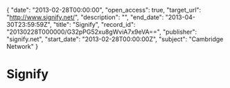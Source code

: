 {
  "date": "2013-02-28T00:00:00", 
  "open_access": true, 
  "target_url": "http://www.signify.net/", 
  "description": "", 
  "end_date": "2013-04-30T23:59:59Z", 
  "title": "Signify", 
  "record_id": "20130228T000000/G32pPG52xu8gWviA7x9eVA==", 
  "publisher": "signify.net", 
  "start_date": "2013-02-28T00:00:00Z", 
  "subject": "Cambridge Network"
}

# Signify

